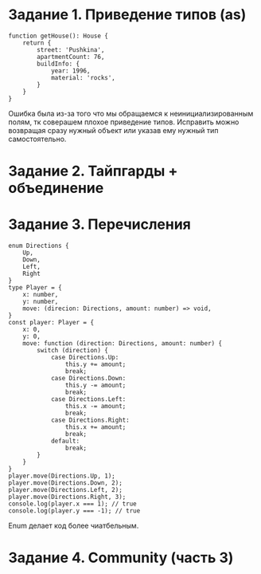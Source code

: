 # Задание 1. Приведение типов (as)
```
function getHouse(): House {
    return {
        street: 'Pushkina',
        apartmentCount: 76,
        buildInfo: {
            year: 1996,
            material: 'rocks',
        }
    }
}
```
Ошибка была из-за того что мы обращаемся к неинициализированным полям, тк соверашем плохое приведение типов. Исправить можно возвращая сразу нужный объект или указав ему нужный тип самостоятельно.
# Задание 2. Тайпгарды + объединение

# Задание 3. Перечисления
```
enum Directions {
    Up,
    Down,
    Left,
    Right
}
type Player = {
    x: number,
    y: number,
    move: (direcion: Directions, amount: number) => void,
}
const player: Player = {
    x: 0,
    y: 0,
    move: function (direction: Directions, amount: number) {
        switch (direction) {
            case Directions.Up:
                this.y += amount;
                break;
            case Directions.Down:
                this.y -= amount;
                break;
            case Directions.Left:
                this.x -= amount;
                break;
            case Directions.Right:
                this.x += amount;
                break;
            default:
                break;
        }
    }
}
player.move(Directions.Up, 1);
player.move(Directions.Down, 2);
player.move(Directions.Left, 2);
player.move(Directions.Right, 3);
console.log(player.x === 1); // true
console.log(player.y === -1); // true
```
Enum делает код более чиатбельным.
# Задание 4. Community (часть 3)
